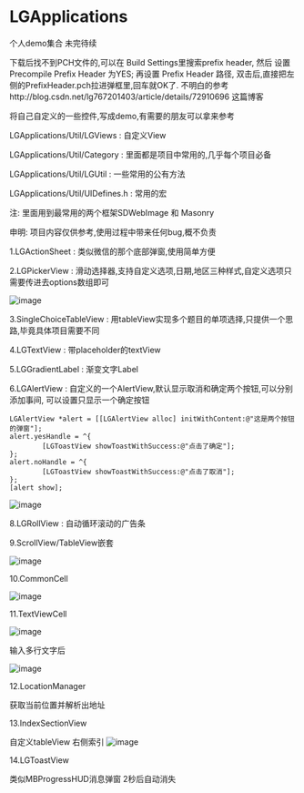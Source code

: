 # LGApplications
个人demo集合 未完待续

下载后找不到PCH文件的,可以在 Build Settings里搜索prefix header, 然后 设置 Precompile Prefix Header 为YES; 再设置 Prefix Header 路径, 双击后,直接把左侧的PrefixHeader.pch拉进弹框里,回车就OK了. 不明白的参考http://blog.csdn.net/lg767201403/article/details/72910696 这篇博客

将自己自定义的一些控件,写成demo,有需要的朋友可以拿来参考

LGApplications/Util/LGViews     :   自定义View

LGApplications/Util/Category    :   里面都是项目中常用的,几乎每个项目必备

LGApplications/Util/LGUtil      :   一些常用的公有方法

LGApplications/Util/UIDefines.h :   常用的宏

注:       里面用到最常用的两个框架SDWebImage 和 Masonry

申明:     项目内容仅供参考,使用过程中带来任何bug,概不负责

1.LGActionSheet                 :   类似微信的那个底部弹窗,使用简单方便

2.LGPickerView                  :   滑动选择器,支持自定义选项,日期,地区三种样式,自定义选项只需要传进去options数组即可

![image](https://github.com/MrLee767201403/LGApplications/blob/master/Gif/pickerView.png)


3.SingleChoiceTableView         :   用tableView实现多个题目的单项选择,只提供一个思路,毕竟具体项目需要不同

4.LGTextView                    :   带placeholder的textView

5.LGGradientLabel               :   渐变文字Label

6.LGAlertView                   :   自定义的一个AlertView,默认显示取消和确定两个按钮,可以分别添加事间, 可以设置只显示一个确定按钮

```
LGAlertView *alert = [[LGAlertView alloc] initWithContent:@"这是两个按钮的弹窗"];
alert.yesHandle = ^{
        [LGToastView showToastWithSuccess:@"点击了确定"];
};
alert.noHandle = ^{
        [LGToastView showToastWithSuccess:@"点击了取消"];
};
[alert show];
```

![image](https://github.com/MrLee767201403/LGApplications/blob/master/Gif/alertView.png)

8.LGRollView                    :   自动循环滚动的广告条

9.ScrollView/TableView嵌套

![image](https://github.com/MrLee767201403/LGApplications/blob/master/Gif/scrollViews.gif)

10.CommonCell

![image](https://github.com/MrLee767201403/LGApplications/blob/master/Gif/CommonCell.png)

11.TextViewCell

![image](https://github.com/MrLee767201403/LGApplications/blob/master/Gif/TextCell未输入.png)

输入多行文字后

![image](https://github.com/MrLee767201403/LGApplications/blob/master/Gif/TextCell输入多行文字.png)

12.LocationManager

获取当前位置并解析出地址

13.IndexSectionView

自定义tableView 右侧索引 
![image](https://github.com/MrLee767201403/LGApplications/blob/master/Gif/indexView.png)


14.LGToastView

类似MBProgressHUD消息弹窗 2秒后自动消失
